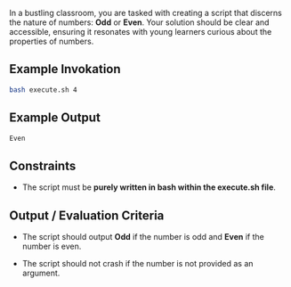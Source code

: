 In a bustling classroom, you are tasked with creating a script that discerns the nature of numbers: **Odd** or **Even**. Your solution should be clear and accessible, ensuring it resonates with young learners curious about the properties of numbers.

## Example Invokation

```bash
bash execute.sh 4
```

## Example Output

```bash
Even
```

## Constraints

- The script must be **purely written in bash within the execute.sh file**.


## Output / Evaluation Criteria

- The script should output **Odd** if the number is odd and **Even** if the number is even.

- The script should not crash if the number is not provided as an argument.